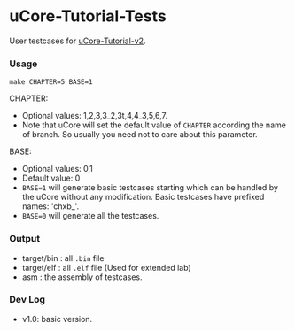 # uCore-Tutorial-Tests

User testcases for [uCore-Tutorial-v2](https://github.com/DeathWish5/uCore-Tutorial-v2).

### Usage

```shell
make CHAPTER=5 BASE=1
```

CHAPTER:
* Optional values: 1,2,3,3_2,3t,4,4_3,5,6,7.
* Note that uCore will set the default value of `CHAPTER` according the name of branch. So usually you need not to care about this parameter.

BASE:
* Optional values: 0,1
* Default value: 0
* `BASE=1` will generate basic testcases starting which can be handled by the uCore without any modification. Basic testcases have prefixed names: 'chxb_'.
* `BASE=0` will generate all the testcases.

### Output

* target/bin : all `.bin` file
* target/elf : all `.elf` file (Used for extended lab)
* asm : the assembly of testcases.  

### Dev Log

* v1.0: basic version.